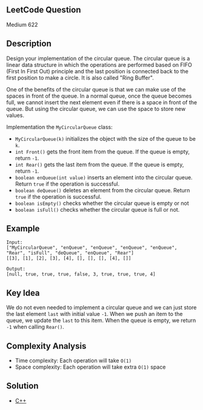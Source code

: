 ## LeetCode Question
Medium 622

## Description
Design your implementation of the circular queue. The circular queue is a linear data structure in which the operations are performed based on FIFO (First In First Out) principle and the last position is connected back to the first position to make a circle. It is also called "Ring Buffer".

One of the benefits of the circular queue is that we can make use of the spaces in front of the queue. In a normal queue, once the queue becomes full, we cannot insert the next element even if there is a space in front of the queue. But using the circular queue, we can use the space to store new values.

Implementation the `MyCircularQueue` class:
- `MyCircularQueue(k)` initializes the object with the size of the queue to be `k`.
- `int Front()` gets the front item from the queue. If the queue is empty, return `-1`.
- `int Rear()` gets the last item from the queue. If the queue is empty, return `-1`.
- `boolean enQueue(int value)` inserts an element into the circular queue. Return `true` if the operation is successful.
- `boolean deQueue()` deletes an element from the circular queue. Return `true` if the operation is successful.
- `boolean isEmpty()` checks whether the circular queue is empty or not
- `boolean isFull()` checks whether the circular queue is full or not.

## Example
```
Input:
["MyCircularQueue", "enQueue", "enQueue", "enQueue", "enQueue", "Rear", "isFull", "deQueue", "enQueue", "Rear"]
[[3], [1], [2], [3], [4], [], [], [], [4], []]

Output:
[null, true, true, true, false, 3, true, true, true, 4]
```

## Key Idea
We do not even needed to implement a circular queue and we can just store the last element `last` with initial value `-1`. When we push an item to the queue, we update the `last` to this item. When the queue is empty, we return `-1` when calling `Rear()`.

## Complexity Analysis
- Time complexity: Each operation will take `O(1)` 
- Space complexity: Each operation will take extra `O(1)` space

## Solution
- [C++](solution.cpp)
